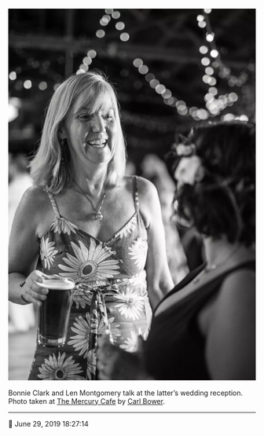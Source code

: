 ![Bonnie Clark and Len Montgomery talk](assets/a33b0aa49dfc0d60e89b1e1ad1ee9814.webp)

Bonnie Clark and Len Montgomery talk at the latter’s wedding reception. Photo taken at [The Mercury Cafe](http://mercurycafe.com/) by [Carl Bower](http://carlbowerphotos.com/).

- - - -

📅 June 29, 2019 18:27:14
